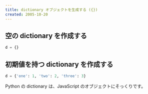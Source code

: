 ```yaml
---
title: dictionary オブジェクトを生成する ({})
created: 2005-10-20
---
```


空の dictionary を作成する
----

```python
d = {}
```

初期値を持つ dictionary を作成する
----

```python
d = {'one': 1, 'two': 2, 'three': 3}
```

Python の dictionary は、JavaScript のオブジェクトにそっくりです。

